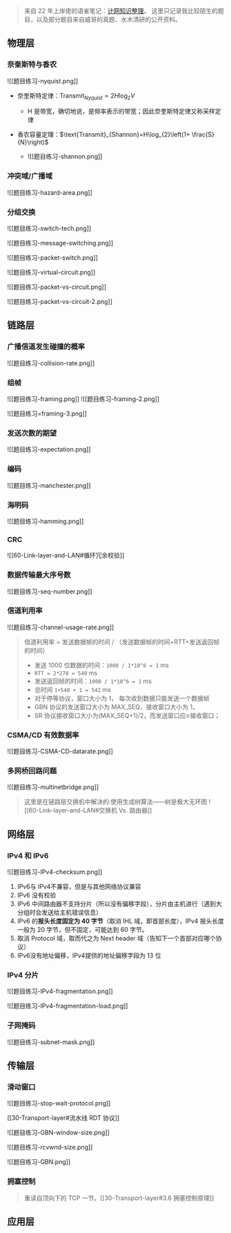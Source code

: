 > 来自 22 年上岸佬的语雀笔记：[计网知识整理](https://www.yuque.com/vanhope/tqtnrn/xkfnq2)。
> 这里只记录我比较陌生的题目，以及部分题目来自威哥的真题、水木清研的公开资料。

## 物理层

### 奈奎斯特与香农

![[题目练习-nyquist.png]]

- 奈奎斯特定律：$\text{Transmit}_{Nyquist}=2H\log_{2}V$ 
	- H 是带宽，确切地说，是频率表示的带宽；因此奈奎斯特定律又称采样定律

- 香农容量定理：$\text{Transmit}_{Shannon}=H\log_{2}\left(1+ \frac{S}{N}\right)$ 
	- ![[题目练习-shannon.png]]

### 冲突域/广播域

![[题目练习-hazard-area.png]]

### 分组交换

![[题目练习-switch-tech.png]]

![[题目练习-message-switching.png]]

![[题目练习-packet-switch.png]]

![[题目练习-virtual-circuit.png]]

![[题目练习-packet-vs-circuit.png]]

![[题目练习-packet-vs-circuit-2.png]]

## 链路层

### 广播信道发生碰撞的概率

![[题目练习-collision-rate.png]]

### 组帧

![[题目练习-framing.png]]
![[题目练习-framing-2.png]]


![[题目练习=framing-3.png]]

### 发送次数的期望

![[题目练习-expectation.png]]

### 编码

![[题目练习-manchester.png]]

### 海明码

![[题目练习-hamming.png]]

### CRC

![[60-Link-layer-and-LAN#循环冗余校验]]

### 数据传输最大序号数

![[题目练习-seq-number.png]]

### 信道利用率

![[题目练习-channel-usage-rate.png]]

> 信道利用率 = 发送数据帧的时间 / （发送数据帧的时间+RTT+发送返回帧的时间）
> 
> - 发送 1000 位数据的时间：`1000 / 1*10^6 = 1` ms
> - `RTT = 2*270 = 540` ms
> - 发送返回帧的时间：`1000 / 1*10^6 = 1` ms
> - 总时间 `1+540 + 1 = 542` ms
> - 对于停等协议，窗口大小为 1， 每次收到数据只能发送一个数据帧
> - GBN 协议的发送窗口大小为 MAX_SEQ，接收窗口大小为 1，
> - SR 协议接收窗口大小为(MAX_SEQ+1)/2，而发送窗口应≥接收窗口；

### CSMA/CD 有效数据率

![[题目练习-CSMA-CD-datarate.png]]

### 多网桥回路问题

![[题目练习-multinetbridge.png]]

> 这里是在链路层交换机中解决的:使用生成树算法——树是极大无环图
> ![[60-Link-layer-and-LAN#交换机 Vs. 路由器]]

## 网络层

### IPv4 和 IPv6

![[题目练习-IPv4-checksum.png]]

1. IPv6与 IPv4不兼容，但是与其他网络协议兼容
2. IPv6 没有校验
3. IPv6 中间路由器不支持分片（所以没有偏移字段），分片由主机进行（遇到大分组时会发送给主机错误信息）
4. IPv6 的**报头长度固定为 40 字节**（取消 IHL 域，即首部长度），IPv4 报头长度一般为 20 字节，但不固定，可能达到 60 字节。
5. 取消 Protocol 域，取而代之为 Next header 域（告知下一个首部对应哪个协议）
6. IPv6没有地址偏移，IPv4提供的地址偏移字段为 13 位

### IPv4 分片

![[题目练习-IPv4-fragmentation.png]]

![[题目练习-IPv4-fragmentation-load.png]]

### 子网掩码

![[题目练习-subnet-mask.png]]



## 传输层

### 滑动窗口

![[题目练习-stop-wait-protocol.png]]

[[30-Transport-layer#流水线 RDT 协议]]

![[题目练习-GBN-window-size.png]]

![[题目练习-rcvwnd-size.png]]

![[题目练习-GBN.png]]

### 拥塞控制

> 重读自顶向下的 TCP 一节。[[30-Transport-layer#3.6 拥塞控制原理]]



## 应用层